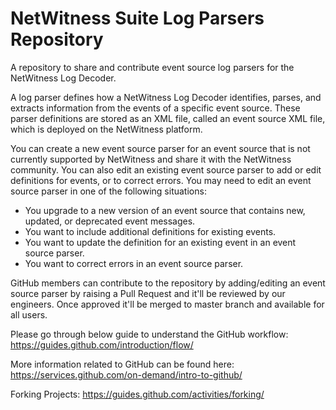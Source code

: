 # NetWitness Suite Log Parsers Repository

A repository to share and contribute event source log parsers for the NetWitness Log Decoder.

A log parser defines how a NetWitness Log Decoder identifies, parses, and extracts information from the events of a specific event source. These parser definitions are stored as an XML file, called an event source XML file, which is deployed on the NetWitness platform.

You can create a new event source parser for an event source that is not currently supported by NetWitness and share it with the NetWitness community. You can also edit an existing event source parser to add or edit definitions for events, or to correct errors. You may need to edit an event source parser in one of the following situations:

- You upgrade to a new version of an event source that contains new, updated, or deprecated
event messages.
- You want to include additional definitions for existing events.
- You want to update the definition for an existing event in an event source parser.
- You want to correct errors in an event source parser.

GitHub members can contribute to the repository by adding/editing an event source parser by raising a Pull Request and it'll be reviewed by our engineers. Once approved it'll be merged to master branch and available for all users.




Please go through below guide to understand the GitHub workflow:
https://guides.github.com/introduction/flow/

More information related to GitHub can be found here:
https://services.github.com/on-demand/intro-to-github/

Forking Projects:
https://guides.github.com/activities/forking/
